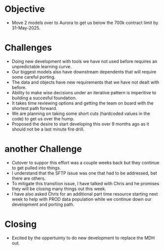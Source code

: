 # Objective
- Move 2 models over to Aurora to get us below the 700k contract limit by 31-May-2025.


# Challenges
- Doing new development with tools we have not used before requires an unpredictable learning curve.
- Our biggest models also have downstream dependents that will require some careful porting.
- The data and objects have new requirements that we have not dealt with before.
- Ability to make wise decisions under an iterative pattern is imperitive to building a succesful foundation.
- It takes time reviewing options and getting the team on board with the shortest path forward.
- We are planning on taking some short cuts (hardcoded values in the code) to get us over the hump.
- Proposed the desire to start developing this over 9 months ago as it should not be a last minute fire drill.

# another Challenge
- Cutover to suppor this effort was a couple weeks back but they continue to get pulled into things.
- I understand that the SFTP issue was one that had to be addressed, bet there are others.
- To mitigate this transition issue, I have talked with Chris and he promises they will be closing many things out this week.
- I have also asked Chris for an additional part time resource starting next week to help with PROD data population while we continue down our development and porting path.

# Closing
- Excited by the oppertuinty to do new development to replace the MDH out.

